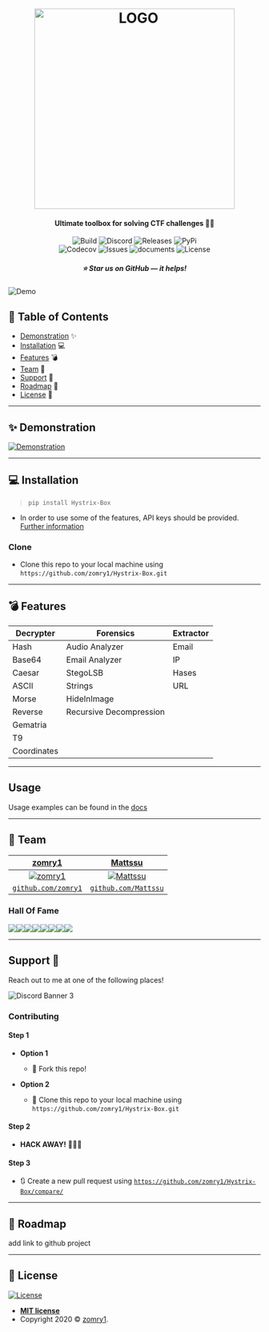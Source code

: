 <h1 align="center">
    <a href="https://github.com/zomry1/Hystrix-Box">
        <img src="https://user-images.githubusercontent.com/13539354/78783362-2fb5c980-79ac-11ea-95af-fb239aeed765.png" width='400' title="LOGO" alt="LOGO"></a>
</h1>

<h4 align="center"> Ultimate toolbox for solving CTF challenges 👨‍💻</h4>

<p align="center">
    <a herf="https://github.com/zomry1/Hystrix-Box">
        <img src="https://travis-ci.com/zomry1/Hystrix-Box.svg?token=CNWD37moyyyPQp6jfNw5&branch=master" title="Build">
    </a>
    <a herf="https://discord.gg/sgnTXV">
        <img src="https://img.shields.io/discord/697371315300204575" title="Discord">
    </a>
    <a herf="https://github.com/zomry1/Hystrix-Box/releases">
        <img src="https://img.shields.io/github/downloads-pre/zomry1/Hystrix-Box/latest/total" title="Releases">
    </a>
    <a herf="https://pypi.org/">
        <img src="https://img.shields.io/pypi/v/hystrix-Box" title="PyPi">
    </a>
    <br>
    <a herf="">
        <img src ="https://img.shields.io/codecov/c/github/zomry1/Hystrix-Box" title="Codecov">
    </a>
    <a herf="">
        <img src="https://img.shields.io/github/issues-raw/zomry1/hystrix-box" title="Issues">
    </a>
    <a herf= "">
        <img src="https://img.shields.io/readthedocs/hystrix-box" title="documents">
    </a>
    <img src="https://img.shields.io/github/license/zomry1/Hystrix-bOX" title="License">
</p>

<h5 align="center">⭐️ Star us on GitHub — it helps!</h5>

<img src='https://user-images.githubusercontent.com/13539354/78792202-7d84fe80-79b9-11ea-8fa4-9da95c810851.png' title='Demo'>



## 🚩 Table of Contents 

- [Demonstration](#-Demonstration) ✨
- [Installation](#-installation) 💻
- [Features](#-features) 💣
- [Team](#-team) 👥
- [Support](#-support) 🤝
- [Roadmap](#-roadmap) 🚧
- [License](#-license)  📝


---

## ✨ Demonstration

<a href="https://github.com/zomry1/Hystrix-Box"><img src="https://user-images.githubusercontent.com/13539354/78783906-0c3f4e80-79ad-11ea-9874-22770c5a092a.gif" title="Demonstration" alt="Demonstration"></a>

---

## 💻 Installation

> `pip install Hystrix-Box`

- In order to use some of the features, API keys should be provided. [Further information](https://hystrix-box.readthedocs.io/en/latest/getting_started/tutorial.html#add-api-keys)

### Clone

- Clone this repo to your local machine using `https://github.com/zomry1/Hystrix-Box.git`

---
## 💣 Features

| Decrypter   | Forensics               | Extractor |
|-------------|-------------------------|-----------|
| Hash        | Audio Analyzer          | Email     |
| Base64      | Email Analyzer          | IP        |
| Caesar      | StegoLSB                | Hases     |
| ASCII       | Strings                 | URL       |
| Morse       | HideInImage             |           |
| Reverse     | Recursive Decompression |           |
| Gematria    |                         |           |
| T9          |                         |           |
| Coordinates |                         |          |

---
## Usage 

Usage examples can be found in the [docs](https://hystrix-box.readthedocs.io/en/latest/)

---


## 👥 Team

| <a href="https://github.com/zomry1" target="_blank">**zomry1**</a> | <a href="https://github.com/Mattssu" target="_blank">**Mattssu**</a> | 
| :---: |:---:| 
| [![zomry1](https://avatars1.githubusercontent.com/u/13539354?s=200)](https://github.com/zomry1)    | [![Mattssu](https://avatars2.githubusercontent.com/u/41211015?s=200)](https://github.com/Mattssu) |
| <a href="https://github.com/zomry1" target="_blank">`github.com/zomry1`</a> | <a href="https://github.com/Mattssu" target="_blank">`github.com/Mattssu`</a> |

### Hall Of Fame
[![](https://sourcerer.io/fame/zomry1/zomry1/Hystrix-Box/images/0)](https://sourcerer.io/fame/zomry1/zomry1/Hystrix-Box/links/0)[![](https://sourcerer.io/fame/zomry1/zomry1/Hystrix-Box/images/1)](https://sourcerer.io/fame/zomry1/zomry1/Hystrix-Box/links/1)[![](https://sourcerer.io/fame/zomry1/zomry1/Hystrix-Box/images/2)](https://sourcerer.io/fame/zomry1/zomry1/Hystrix-Box/links/2)[![](https://sourcerer.io/fame/zomry1/zomry1/Hystrix-Box/images/3)](https://sourcerer.io/fame/zomry1/zomry1/Hystrix-Box/links/3)[![](https://sourcerer.io/fame/zomry1/zomry1/Hystrix-Box/images/4)](https://sourcerer.io/fame/zomry1/zomry1/Hystrix-Box/links/4)[![](https://sourcerer.io/fame/zomry1/zomry1/Hystrix-Box/images/5)](https://sourcerer.io/fame/zomry1/zomry1/Hystrix-Box/links/5)[![](https://sourcerer.io/fame/zomry1/zomry1/Hystrix-Box/images/6)](https://sourcerer.io/fame/zomry1/zomry1/Hystrix-Box/links/6)[![](https://sourcerer.io/fame/zomry1/zomry1/Hystrix-Box/images/7)](https://sourcerer.io/fame/zomry1/zomry1/Hystrix-Box/links/7)

---


## Support 🤝

Reach out to me at one of the following places!

![Discord Banner 3](https://discordapp.com/api/guilds/697371315300204575/widget.png?style=banner3)

###  Contributing

#### Step 1

- **Option 1**
    - 🍴 Fork this repo!

- **Option 2**
    - 👯 Clone this repo to your local machine using `https://github.com/zomry1/Hystrix-Box.git`

#### Step 2

- **HACK AWAY!** 🔨🔨🔨

#### Step 3

- 🔃 Create a new pull request using <a href="https://github.com/zomry1/Hystrix-Box/compare/" target="_blank">`https://github.com/zomry1/Hystrix-Box/compare/`</a>

---

## 🚧 Roadmap

add link to github project

---

## 📝  License

[![License](http://img.shields.io/:license-mit-blue.svg?style=flat-square)](http://badges.mit-license.org)

- **[MIT license](http://opensource.org/licenses/mit-license.php)**
- Copyright 2020 © <a href="https://github.com/zomry1" target="_blank">zomry1</a>.
